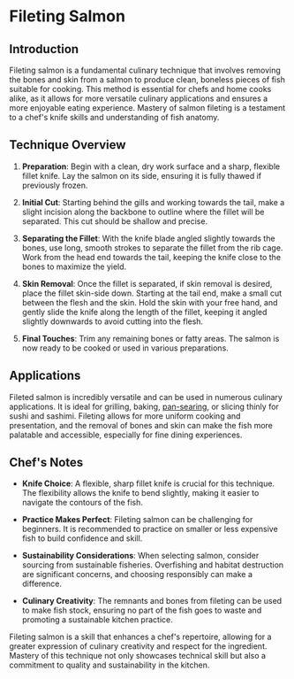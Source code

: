 # Fileting Salmon

## Introduction

Fileting salmon is a fundamental culinary technique that involves removing the bones and skin from a salmon to produce clean, boneless pieces of fish suitable for cooking. This method is essential for chefs and home cooks alike, as it allows for more versatile culinary applications and ensures a more enjoyable eating experience. Mastery of salmon fileting is a testament to a chef's knife skills and understanding of fish anatomy.

## Technique Overview

1. **Preparation**: Begin with a clean, dry work surface and a sharp, flexible fillet knife. Lay the salmon on its side, ensuring it is fully thawed if previously frozen.

2. **Initial Cut**: Starting behind the gills and working towards the tail, make a slight incision along the backbone to outline where the fillet will be separated. This cut should be shallow and precise.

3. **Separating the Fillet**: With the knife blade angled slightly towards the bones, use long, smooth strokes to separate the fillet from the rib cage. Work from the head end towards the tail, keeping the knife close to the bones to maximize the yield.

4. **Skin Removal**: Once the fillet is separated, if skin removal is desired, place the fillet skin-side down. Starting at the tail end, make a small cut between the flesh and the skin. Hold the skin with your free hand, and gently slide the knife along the length of the fillet, keeping it angled slightly downwards to avoid cutting into the flesh.

5. **Final Touches**: Trim any remaining bones or fatty areas. The salmon is now ready to be cooked or used in various preparations.

## Applications

Fileted salmon is incredibly versatile and can be used in numerous culinary applications. It is ideal for grilling, baking, [pan-searing](/page/technique/filet-salmon-1708834779796), or slicing thinly for sushi and sashimi. Fileting allows for more uniform cooking and presentation, and the removal of bones and skin can make the fish more palatable and accessible, especially for fine dining experiences.

## Chef's Notes

- **Knife Choice**: A flexible, sharp fillet knife is crucial for this technique. The flexibility allows the knife to bend slightly, making it easier to navigate the contours of the fish.
  
- **Practice Makes Perfect**: Fileting salmon can be challenging for beginners. It is recommended to practice on smaller or less expensive fish to build confidence and skill.

- **Sustainability Considerations**: When selecting salmon, consider sourcing from sustainable fisheries. Overfishing and habitat destruction are significant concerns, and choosing responsibly can make a difference.

- **Culinary Creativity**: The remnants and bones from fileting can be used to make fish stock, ensuring no part of the fish goes to waste and promoting a sustainable kitchen practice.

Fileting salmon is a skill that enhances a chef's repertoire, allowing for a greater expression of culinary creativity and respect for the ingredient. Mastery of this technique not only showcases technical skill but also a commitment to quality and sustainability in the kitchen.